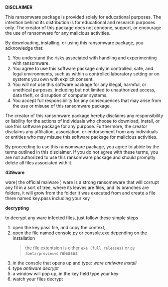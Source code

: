 **DISCLAIMER**

This ransomware package is provided solely for educational purposes. The intention behind its distribution is for educational and research purposes only. The creator of this package does not condone, support, or encourage the use of ransomware for any malicious activities. 

By downloading, installing, or using this ransomware package, you acknowledge that:

1. You understand the risks associated with handling and experimenting with ransomware.
2. You agree to use this software package only in controlled, safe, and legal environments, such as within a controlled laboratory setting or on systems you own with explicit consent.
3. You will not use this software package for any illegal, harmful, or unethical purposes, including but not limited to unauthorized access, data theft, or disruption of computer systems.
4. You accept full responsibility for any consequences that may arise from the use or misuse of this ransomware package.

The creator of this ransomware package hereby disclaims any responsibility or liability for the actions of individuals who choose to download, install, or use this software package for any purpose. Furthermore, the creator disclaims any affiliation, association, or endorsement from any individuals or entities who may misuse this software package for malicious activities.

By proceeding to use this ransomware package, you agree to abide by the terms outlined in this disclaimer. If you do not agree with these terms, you are not authorized to use this ransomware package and should promptly delete all files associated with it.


**439ware**

ware( the official malware )
ware is a strong ransomeware that will corrupt any fil in a sort of tree, where its leaves are files, and its branches are folders, it will grow from the folder it was executed from and create a file there named key.pass including your key

**decrypting**

to decrypt any ware infected files, just follow these simple steps
1. open the key.pass file, and copy the context,
2. open the file named console.py or console.exe depending on the installation
   > the file extentsion is either `exe (full releases)` or `py (beta/previeuw)` releases
3. in the console that opens up and type: _ware antiware install_
4. type _antiware decrypt_
5. a window will pop up, in the key field type your key
6. watch your files decrypt
